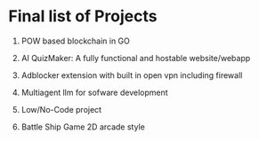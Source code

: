 # Final list of Projects

1. POW based blockchain in GO 

2. AI QuizMaker: A fully functional and hostable website/webapp

3. Adblocker extension with built in open vpn including firewall

4. Multiagent llm for sofware development 

5. Low/No-Code project 

6. Battle Ship Game 2D arcade style
